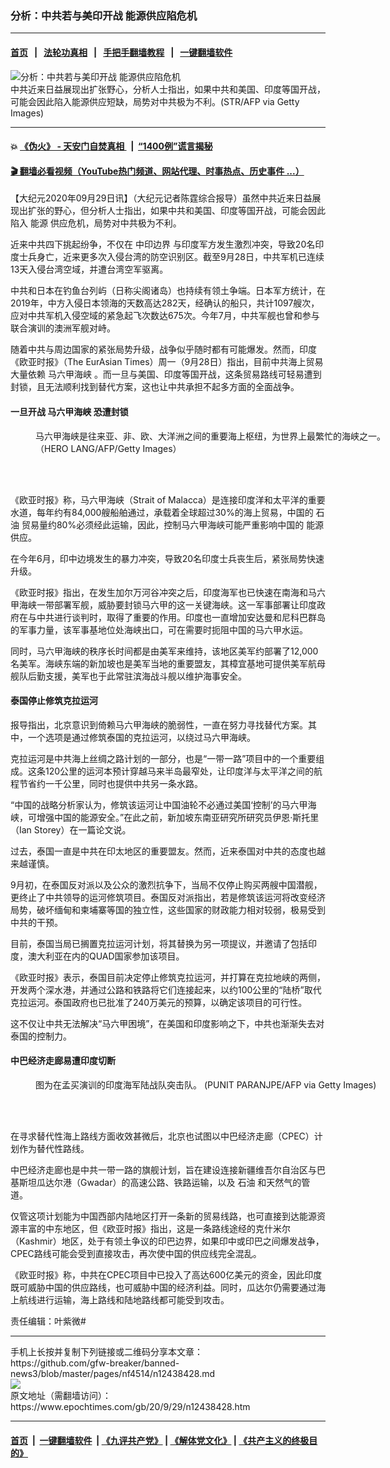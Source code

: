 ### 分析：中共若与美印开战 能源供应陷危机
------------------------

#### [首页](https://github.com/gfw-breaker/banned-news3/blob/master/README.md) &nbsp;&nbsp;|&nbsp;&nbsp; [法轮功真相](https://github.com/begood0513/basic/blob/master/README.md)  &nbsp;&nbsp;|&nbsp;&nbsp; [手把手翻墙教程](https://github.com/gfw-breaker/guides/wiki)  &nbsp;&nbsp;|&nbsp;&nbsp; [一键翻墙软件](https://github.com/gfw-breaker/nogfw/blob/master/README.md)  



<div><img alt="分析：中共若与美印开战 能源供应陷危机" class="attachment-djy_600_400 size-djy_600_400 wp-post-image" src="https://i.epochtimes.com/assets/uploads/2020/09/GettyImages-1207925286-600x400.jpg"/>
<div class="caption">
 中共近来日益展现出扩张野心，分析人士指出，如果中共和美国、印度等国开战，可能会因此陷入能源供应短缺，局势对中共极为不利。(STR/AFP via Getty Images)
</div></div><hr/>

#### 💥 [《伪火》 - 天安门自焚真相 ](http://158.247.195.190:10000/videos/blog/weihuo.html)&nbsp; |&nbsp; [“1400例”谎言揭秘  ](http://158.247.195.190:10000/videos/blog/jiexi1400.html)

#### [ 🎬  翻墙必看视频（YouTube热门频道、网站代理、时事热点、历史事件 ...）](https://github.com/gfw-breaker/links/blob/master/banned.md)

<div><p>
 【大纪元2020年09月29日讯】（大纪元记者陈霆综合报导）虽然中共近来日益展现出扩张的野心，但分析人士指出，如果中共和美国、印度等国开战，可能会因此陷入
 <ok href="https://www.epochtimes.com/gb/tag/%E8%83%BD%E6%BA%90.html">
  能源
 </ok>
 供应危机，局势对中共极为不利。
</p>
<p>
 近来中共四下挑起纷争，不仅在
 <ok href="https://www.epochtimes.com/gb/tag/%E4%B8%AD%E5%8D%B0%E8%BE%B9%E7%95%8C.html">
  中印边界
 </ok>
 与印度军方发生激烈冲突，导致20名印度士兵身亡，近来更多次入侵台湾的防空识别区。截至9月28日，中共军机已连续13天入侵台湾空域，并遭台湾空军驱离。
</p>
<p>
 中共和日本在钓鱼台列屿（日称尖阁诸岛）也持续有领土争端。日本军方统计，在2019年，中方入侵日本领海的天数高达282天，经确认的船只，共计1097艘次，应对中共军机入侵空域的紧急起飞次数达675次。今年7月，中共军舰也曾和参与联合演训的澳洲军舰对峙。
</p>
<p>
 随着中共与周边国家的紧张局势升级，战争似乎随时都有可能爆发。然而，印度《欧亚时报》（The EurAsian Times）周一（9月28日）指出，目前中共海上贸易大量依赖
 <ok href="https://www.epochtimes.com/gb/tag/%E9%A9%AC%E5%85%AD%E7%94%B2%E6%B5%B7%E5%B3%A1.html">
  马六甲海峡
 </ok>
 。而一旦与美国、印度等国开战，这条贸易路线可轻易遭到封锁，且无法顺利找到替代方案，这也让中共承担不起多方面的全面战争。
</p>
<h4>
 一旦开战
 <ok href="https://www.epochtimes.com/gb/tag/%E9%A9%AC%E5%85%AD%E7%94%B2%E6%B5%B7%E5%B3%A1.html">
  马六甲海峡
 </ok>
 恐遭封锁
</h4>
<figure class="wp-caption aligncenter" id="attachment_6367686" style="width: 594px">
 <ok href="https://i.epochtimes.com/assets/uploads/2007/03/703251440021093.jpg">
  <img alt="" class="size-full wp-image-6367686" src="https://i.epochtimes.com/assets/uploads/2007/03/703251440021093.jpg"/>
 </ok>
 <br/><figcaption class="wp-caption-text">
  马六甲海峡是往来亚、非、欧、大洋洲之间的重要海上枢纽，为世界上最繁忙的海峡之一。（HERO LANG/AFP/Getty Images）
 </figcaption><br/>
</figure><br/>
<p>
 《欧亚时报》称，马六甲海峡（Strait of Malacca）是连接印度洋和太平洋的重要水道，每年约有84,000艘船舶通过，承载着全球超过30%的海上贸易，中国的
 <ok href="https://www.epochtimes.com/gb/tag/%E7%9F%B3%E6%B2%B9.html">
  石油
 </ok>
 贸易量约80%必须经此运输，因此，控制马六甲海峡可能严重影响中国的
 <ok href="https://www.epochtimes.com/gb/tag/%E8%83%BD%E6%BA%90.html">
  能源
 </ok>
 供应。
</p>
<p>
 在今年6月，印中边境发生的暴力冲突，导致20名印度士兵丧生后，紧张局势快速升级。
</p>
<p>
 《欧亚时报》指出，在发生加尔万河谷冲突之后，印度海军也已快速在南海和马六甲海峡一带部署军舰，威胁要封锁马六甲的这一关键海峡。这一军事部署让印度政府在与中共进行谈判时，取得了重要的作用。印度也一直增加安达曼和尼科巴群岛的军事力量，该军事基地位处海峡出口，可在需要时扼阻中国的马六甲水运。
</p>
<p>
 同时，马六甲海峡的秩序长时间都是由美军来维持，该地区美军约部署了12,000名美军。海峡东端的新加坡也是美军当地的重要盟友，其樟宜基地可提供美军航母舰队后勤支援，美军也于此常驻滨海战斗舰以维护海事安全。
</p>
<h4>
 泰国停止修筑克拉运河
</h4>
<p>
 报导指出，北京意识到倚赖马六甲海峡的脆弱性，一直在努力寻找替代方案。其中，一个选项是通过修筑泰国的克拉运河，以绕过马六甲海峡。
</p>
<p>
 克拉运河是中共海上丝绸之路计划的一部分，也是“一带一路”项目中的一个重要组成。这条120公里的运河本预计穿越马来半岛最窄处，让印度洋与太平洋之间的航程节省约一千公里，同时也提供中共另一条水路。
</p>
<p>
 “中国的战略分析家认为，修筑该运河让中国油轮不必通过美国‘控制’的马六甲海峡，可增强中国的能源安全。”在此之前，新加坡东南亚研究所研究员伊恩·斯托里（Ian Storey）在一篇论文说。
</p>
<p>
 过去，泰国一直是中共在印太地区的重要盟友。然而，近来泰国对中共的态度也越来越谨慎。
</p>
<p>
 9月初，在泰国反对派以及公众的激烈抗争下，当局不仅停止购买两艘中国潜舰，更终止了中共领导的运河修筑项目。泰国反对派指出，若是修筑该运河将改变经济局势，破坏缅甸和柬埔寨等国的独立性，这些国家的财政能力相对较弱，极易受到中共的干预。
</p>
<p>
 目前，泰国当局已搁置克拉运河计划，将其替换为另一项提议，并邀请了包括印度，澳大利亚在内的QUAD国家参加该项目。
</p>
<p>
 《欧亚时报》表示，泰国目前决定停止修筑克拉运河，并打算在克拉地峡的两侧，开发两个深水港，并通过公路和铁路将它们连接起来，以约100公里的“陆桥”取代克拉运河。泰国政府也已批准了240万美元的预算，以确定该项目的可行性。
</p>
<p>
 这不仅让中共无法解决“马六甲困境”，在美国和印度影响之下，中共也渐渐失去对泰国的控制力。
</p>
<h4>
 中巴经济走廊易遭印度切断
</h4>
<figure class="wp-caption aligncenter" id="attachment_12438490" style="width: 600px">
 <ok href="https://i.epochtimes.com/assets/uploads/2020/09/GettyImages-1186412794.jpg">
  <img alt="" class="size-large wp-image-12438490" src="https://i.epochtimes.com/assets/uploads/2020/09/GettyImages-1186412794-600x400.jpg"/>
 </ok>
 <br/><figcaption class="wp-caption-text">
  图为在孟买演训的印度海军陆战队突击队。 (PUNIT PARANJPE/AFP via Getty Images)
 </figcaption><br/>
</figure><br/>
<p>
 在寻求替代性海上路线方面收效甚微后，北京也试图以中巴经济走廊（CPEC）计划作为替代性路线。
</p>
<p>
 中巴经济走廊也是中共一带一路的旗舰计划，旨在建设连接新疆维吾尔自治区与巴基斯坦瓜达尔港（Gwadar）的高速公路、铁路运输，以及
 <ok href="https://www.epochtimes.com/gb/tag/%E7%9F%B3%E6%B2%B9.html">
  石油
 </ok>
 和天然气的管道。
</p>
<p>
 仅管这项计划能为中国西部内陆地区打开一条新的贸易线路，也可直接到达能源资源丰富的中东地区，但《欧亚时报》指出，这是一条路线途经的克什米尔（Kashmir）地区，处于有领土争议的印巴边界，如果印中或印巴之间爆发战争，CPEC路线可能会受到直接攻击，再次使中国的供应线完全混乱。
</p>
<p>
 《欧亚时报》称，中共在CPEC项目中已投入了高达600亿美元的资金，因此印度既可威胁中国的供应路线，也可威胁中国的经济利益。同时，瓜达尔仍需要通过海上航线进行运输，海上路线和陆地路线都可能受到攻击。
</p>
<p>
 责任编辑：叶紫微#
</p>
</div>
<hr/>
手机上长按并复制下列链接或二维码分享本文章：<br/>
https://github.com/gfw-breaker/banned-news3/blob/master/pages/nf4514/n12438428.md <br/>
<a href='https://github.com/gfw-breaker/banned-news3/blob/master/pages/nf4514/n12438428.md'><img src='https://github.com/gfw-breaker/banned-news3/blob/master/pages/nf4514/n12438428.md.png'/></a> <br/>
原文地址（需翻墙访问）：https://www.epochtimes.com/gb/20/9/29/n12438428.htm


------------------------
#### [首页](https://github.com/gfw-breaker/banned-news3/blob/master/README.md) &nbsp;|&nbsp; [一键翻墙软件](https://github.com/gfw-breaker/nogfw/blob/master/README.md) &nbsp;| [《九评共产党》](https://github.com/gfw-breaker/9ping.md/blob/master/README.md#九评之一评共产党是什么) | [《解体党文化》](https://github.com/gfw-breaker/jtdwh.md/blob/master/README.md) | [《共产主义的终极目的》](https://github.com/gfw-breaker/gczydzjmd.md/blob/master/README.md)


<img src='http://gfw-breaker.win/banned-news3/pages/nf4514/n12438428.md' width='0px' height='0px'/>